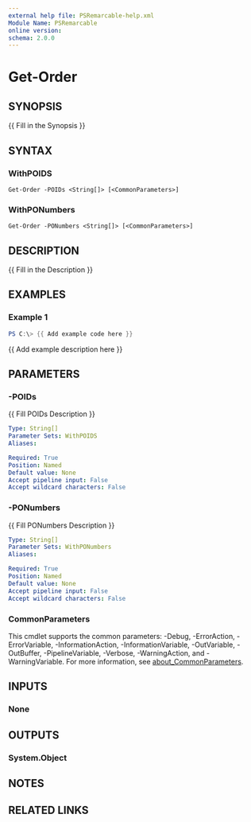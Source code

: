 ```yaml
---
external help file: PSRemarcable-help.xml
Module Name: PSRemarcable
online version:
schema: 2.0.0
---
```


# Get-Order

## SYNOPSIS
{{ Fill in the Synopsis }}

## SYNTAX

### WithPOIDS
```
Get-Order -POIDs <String[]> [<CommonParameters>]
```

### WithPONumbers
```
Get-Order -PONumbers <String[]> [<CommonParameters>]
```

## DESCRIPTION
{{ Fill in the Description }}

## EXAMPLES

### Example 1
```powershell
PS C:\> {{ Add example code here }}
```

{{ Add example description here }}

## PARAMETERS

### -POIDs
{{ Fill POIDs Description }}

```yaml
Type: String[]
Parameter Sets: WithPOIDS
Aliases:

Required: True
Position: Named
Default value: None
Accept pipeline input: False
Accept wildcard characters: False
```

### -PONumbers
{{ Fill PONumbers Description }}

```yaml
Type: String[]
Parameter Sets: WithPONumbers
Aliases:

Required: True
Position: Named
Default value: None
Accept pipeline input: False
Accept wildcard characters: False
```

### CommonParameters
This cmdlet supports the common parameters: -Debug, -ErrorAction, -ErrorVariable, -InformationAction, -InformationVariable, -OutVariable, -OutBuffer, -PipelineVariable, -Verbose, -WarningAction, and -WarningVariable. For more information, see [about_CommonParameters](http://go.microsoft.com/fwlink/?LinkID=113216).

## INPUTS

### None

## OUTPUTS

### System.Object
## NOTES

## RELATED LINKS
